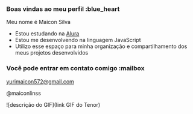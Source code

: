 ### Boas vindas ao meu perfil :blue_heart

Meu nome é Maicon Silva 

- Estou estudando na [Alura](https://www.alura.com.br)
- Estou me desenvolvendo na linguagem JavaScript
- Utilizo esse espaço para minha organização e compartilhamento dos meus projetos desenvolvidos

### Você pode entrar em contato comigo :mailbox

yurimaicon572@gmail.com

@maiconlinss

![descrição do GIF](link GIF do Tenor)
